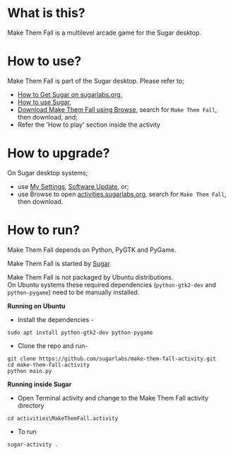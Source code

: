 What is this?
=============

Make Them Fall is a multilevel arcade game for the Sugar desktop.

How to use?
===========

Make Them Fall is part of the Sugar desktop.  Please refer to;

* [How to Get Sugar on sugarlabs.org](https://sugarlabs.org/),
* [How to use Sugar](https://help.sugarlabs.org/),
* [Download Make Them Fall using Browse](https://activities.sugarlabs.org/), search for `Make Them Fall`, then download, and;
* Refer the 'How to play' section inside the activity

How to upgrade?
===============

On Sugar desktop systems;
* use [My Settings](https://help.sugarlabs.org/en/my_settings.html), [Software Update](https://help.sugarlabs.org/en/my_settings.html#software-update), or;
* use Browse to open [activities.sugarlabs.org](https://activities.sugarlabs.org/), search for `Make Them Fall`, then download.

How to run?
=================

Make Them Fall depends on Python, PyGTK and PyGame.

Make Them Fall is started by [Sugar](https://github.com/sugarlabs/sugar).

Make Them Fall is not packaged by Ubuntu distributions.  
On Ubuntu systems these required dependencies (`python-gtk2-dev` and
`python-pygame`) need to be manually installed.


**Running on Ubuntu**
- Install the dependencies - 
```
sudo apt install python-gtk2-dev python-pygame
```

- Clone the repo and run-
```
git clone https://github.com/sugarlabs/make-them-fall-activity.git
cd make-them-fall-activity
python main.py
```

**Running inside Sugar**

- Open Terminal activity and change to the Make Them Fall activity directory
```
cd activities\MakeThemFall.activity
```
- To run
```
sugar-activity .
```
